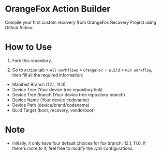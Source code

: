 # OrangeFox Action Builder
Compile your first custom recovery from OrangeFox Recovery Project using Github Action.

# How to Use
1. Fork this repository.

2. Go to `Action` tab > `All workflows` > `OrangeFox - Build` > `Run workflow`, then fill all the required information:
 * Manifest Branch (12.1, 11.0)
 * Device Tree (Your device tree repository link)
 * Device Tree Branch (Your device tree repository branch)
 * Device Name (Your device codename)
 * Device Path (device/brand/codename)
 * Build Target (boot, recovery, vendorboot)

 # Note
 * Initially, it only have four default choices for fox branch; 12.1, 11.0. If there's more to it, feel free to modify the .yml configurations.

